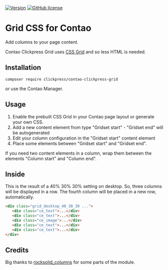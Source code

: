 [![Version](http://img.shields.io/packagist/v/clickpress/contao-clickpress-grid.svg?style=flat-square)](https://packagist.org/packages/clickpress/contao-clickpress-grid)  [![GitHub license](https://img.shields.io/badge/license-GPL-blue.svg?style=flat-square)](https://raw.githubusercontent.com/clickpress/contao-clickpress-grid/master/LICENSE)
# Grid CSS for Contao

Add columns to your page content.

Contao Clickpress Grid uses [CSS Grid](https://css-tricks.com/snippets/css/complete-guide-grid/) and so less HTML is needed.

## Installation
```console
composer require clickpress/contao-clickpress-grid
```
or use the Contao Manager.

## Usage
1. Enable the prebuilt CSS Grid in your Contao page layout or generate your own CSS.
2. Add a new content element from type "Gridset start" - "Gridset end" will be autogenerated
3. Edit your column configuration in the "Gridset start" content element
4. Place some elements between "Gridset start" and "Gridset end".

If you need two content elements in a column, wrap them between the elements "Column start" and "Column end".

## Inside
This is the result of a 40% 30% 30% setting on desktop. So, three columns will be displayed in a row. The fourth column will be placed in a new row, automatically.
```html
<div class="grid_desktop_40_30_30 ...">
   <div class="ce_text">...</div>
   <div class="ce_text">...</div>
   <div class="ce_image">...</div>
   <div class="ce_text">...</div>
   <div class="ce_text">...</div>
</div>
```

## Credits
Big thanks to [rocksolid_columns](https://github.com/madeyourday/contao-rocksolid-columns) for some parts of the module.
